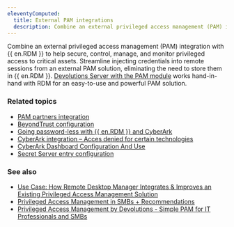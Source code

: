 ```yaml
---
eleventyComputed:
  title: External PAM integrations
  description: Combine an external privileged access management (PAM) integration with {{ en.RDM }} to help secure all your privileged assets and identities.
---
```

Combine an external privileged access management (PAM) integration with {{ en.RDM }} to help secure, control, manage, and monitor privileged access to critical assets. Streamline injecting credentials into remote sessions from an external PAM solution, eliminating the need to store them in {{ en.RDM }}.
[Devolutions Server with the PAM module](/server/privileged-access-management/) works hand-in-hand with RDM for an easy-to-use and powerful PAM solution.

### Related topics  
* [PAM partners integration](/kb/remote-desktop-manager/knowledge-base/pam-partner-integration/)  
* [BeyondTrust configuration](/kb/remote-desktop-manager/how-to-articles/beyondtrust-configuration/)  
* [Going password-less with {{ en.RDM }} and CyberArk](/kb/remote-desktop-manager/knowledge-base/going-password-less-rdm-cyberark/#cyberark-application-access-manager-aam-configuration)  
* [CyberArk integration – Acces denied for certain technologies](/kb/remote-desktop-manager/knowledge-base/cyberark-integration-access-denied/)
* [CyberArk Dashboard Configuration And Use](https://docs.devolutions.net/kb/remote-desktop-manager/how-to-articles/cyberark-dashboard-configuration/)
* [Secret Server entry configuration](/kb/remote-desktop-manager/how-to-articles/secret-server-entry-configuration/)  

### See also  
* [Use Case: How Remote Desktop Manager Integrates & Improves an Existing Privileged Access Management Solution](https://blog.devolutions.net/2020/11/new-use-case-how-remote-desktop-manager-integrates-improves-an-existing-privileged-access-management-solution/)  
* [Privileged Access Management in SMBs + Recommendations](https://blog.devolutions.net/2022/11/privileged-access-management-in-smbs-recommendations/)  
* [Privileged Access Management by Devolutions - Simple PAM for IT Professionals and SMBs](https://youtu.be/drRLA7U8YsQ?si=3F1LRRSxODVHO65O)
